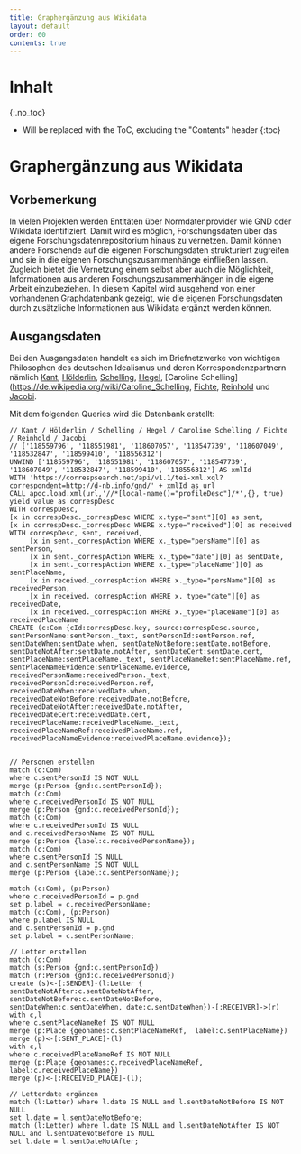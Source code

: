 ```yaml
---
title: Graphergänzung aus Wikidata
layout: default
order: 60
contents: true
---
```


# Inhalt
{:.no_toc}

* Will be replaced with the ToC, excluding the "Contents" header
{:toc}

# Graphergänzung aus Wikidata

## Vorbemerkung

In vielen Projekten werden Entitäten über Normdatenprovider wie GND oder Wikidata identifiziert. Damit wird es möglich, Forschungsdaten über das eigene Forschungsdatenrepositorium hinaus zu vernetzen. Damit können andere Forschende auf die eigenen Forschungsdaten strukturiert zugreifen und sie in die eigenen Forschungszusammenhänge einfließen lassen. Zugleich bietet die Vernetzung einem selbst aber auch die Möglichkeit, Informationen aus anderen Forschungszusammenhängen in die eigene Arbeit einzubeziehen. In diesem Kapitel wird ausgehend von einer vorhandenen Graphdatenbank gezeigt, wie die eigenen Forschungsdaten durch zusätzliche Informationen aus Wikidata ergänzt werden können.

## Ausgangsdaten

Bei den Ausgangsdaten handelt es sich im Briefnetzwerke von wichtigen Philosophen des deutschen Idealismus und deren Korrespondenzpartnern nämlich [Kant](https://de.wikipedia.org/wiki/Immanuel_Kant), [Hölderlin](), [Schelling](https://de.wikipedia.org/wiki/Friedrich_Schelling), [Hegel](https://de.wikipedia.org/wiki/Hegel), [Caroline Schelling](https://de.wikipedia.org/wiki/Caroline_Schelling, [Fichte](https://de.wikipedia.org/wiki/Johann_Gottlieb_Fichte), [Reinhold](https://de.wikipedia.org/wiki/Karl_Leonhard_Reinhold) und [Jacobi](https://de.wikipedia.org/wiki/Friedrich_Heinrich_Jacobi).

Mit dem folgenden Queries wird die Datenbank erstellt:


~~~cypher
// Kant / Hölderlin / Schelling / Hegel / Caroline Schelling / Fichte / Reinhold / Jacobi
// ['118559796', '118551981', '118607057', '118547739', '118607049', '118532847', '118599410', '118556312']
UNWIND ['118559796', '118551981', '118607057', '118547739', '118607049', '118532847', '118599410', '118556312'] AS xmlId
WITH 'https://correspsearch.net/api/v1.1/tei-xml.xql?correspondent=http://d-nb.info/gnd/' + xmlId as url
CALL apoc.load.xml(url,'//*[local-name()="profileDesc"]/*',{}, true) yield value as correspDesc
WITH correspDesc,
[x in correspDesc._correspDesc WHERE x.type="sent"][0] as sent,
[x in correspDesc._correspDesc WHERE x.type="received"][0] as received
WITH correspDesc, sent, received,
     [x in sent._correspAction WHERE x._type="persName"][0] as sentPerson,
     [x in sent._correspAction WHERE x._type="date"][0] as sentDate,
     [x in sent._correspAction WHERE x._type="placeName"][0] as sentPlaceName,
     [x in received._correspAction WHERE x._type="persName"][0] as receivedPerson,
     [x in received._correspAction WHERE x._type="date"][0] as receivedDate,
     [x in received._correspAction WHERE x._type="placeName"][0] as receivedPlaceName
CREATE (c:Com {cId:correspDesc.key, source:correspDesc.source, sentPersonName:sentPerson._text, sentPersonId:sentPerson.ref, sentDateWhen:sentDate.when, sentDateNotBefore:sentDate.notBefore, sentDateNotAfter:sentDate.notAfter, sentDateCert:sentDate.cert, sentPlaceName:sentPlaceName._text, sentPlaceNameRef:sentPlaceName.ref, sentPlaceNameEvidence:sentPlaceName.evidence,
receivedPersonName:receivedPerson._text, receivedPersonId:receivedPerson.ref, receivedDateWhen:receivedDate.when, receivedDateNotBefore:receivedDate.notBefore, receivedDateNotAfter:receivedDate.notAfter, receivedDateCert:receivedDate.cert, receivedPlaceName:receivedPlaceName._text, receivedPlaceNameRef:receivedPlaceName.ref, receivedPlaceNameEvidence:receivedPlaceName.evidence});


// Personen erstellen
match (c:Com)
where c.sentPersonId IS NOT NULL
merge (p:Person {gnd:c.sentPersonId});
match (c:Com)
where c.receivedPersonId IS NOT NULL
merge (p:Person {gnd:c.receivedPersonId});
match (c:Com)
where c.receivedPersonId IS NULL
and c.receivedPersonName IS NOT NULL
merge (p:Person {label:c.receivedPersonName});
match (c:Com)
where c.sentPersonId IS NULL
and c.sentPersonName IS NOT NULL
merge (p:Person {label:c.sentPersonName});

match (c:Com), (p:Person)
where c.receivedPersonId = p.gnd
set p.label = c.receivedPersonName;
match (c:Com), (p:Person)
where p.label IS NULL
and c.sentPersonId = p.gnd
set p.label = c.sentPersonName;

// Letter erstellen
match (c:Com)
match (s:Person {gnd:c.sentPersonId})
match (r:Person {gnd:c.receivedPersonId})
create (s)<-[:SENDER]-(l:Letter {
sentDateNotAfter:c.sentDateNotAfter,
sentDateNotBefore:c.sentDateNotBefore,
sentDateWhen:c.sentDateWhen, date:c.sentDateWhen})-[:RECEIVER]->(r)
with c,l
where c.sentPlaceNameRef IS NOT NULL
merge (p:Place {geonames:c.sentPlaceNameRef,  label:c.sentPlaceName})
merge (p)<-[:SENT_PLACE]-(l)
with c,l
where c.receivedPlaceNameRef IS NOT NULL
merge (p:Place {geonames:c.receivedPlaceNameRef,  label:c.receivedPlaceName})
merge (p)<-[:RECEIVED_PLACE]-(l);

// Letterdate ergänzen
match (l:Letter) where l.date IS NULL and l.sentDateNotBefore IS NOT NULL
set l.date = l.sentDateNotBefore;
match (l:Letter) where l.date IS NULL and l.sentDateNotAfter IS NOT NULL and l.sentDateNotBefore IS NULL
set l.date = l.sentDateNotAfter;
~~~
